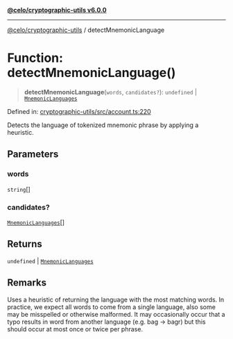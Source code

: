 [**@celo/cryptographic-utils v6.0.0**](../README.md)

***

[@celo/cryptographic-utils](../globals.md) / detectMnemonicLanguage

# Function: detectMnemonicLanguage()

> **detectMnemonicLanguage**(`words`, `candidates?`): `undefined` \| [`MnemonicLanguages`](../enumerations/MnemonicLanguages.md)

Defined in: [cryptographic-utils/src/account.ts:220](https://github.com/celo-org/developer-tooling/blob/master/packages/sdk/cryptographic-utils/src/account.ts#L220)

Detects the language of tokenized mnemonic phrase by applying a heuristic.

## Parameters

### words

`string`[]

### candidates?

[`MnemonicLanguages`](../enumerations/MnemonicLanguages.md)[]

## Returns

`undefined` \| [`MnemonicLanguages`](../enumerations/MnemonicLanguages.md)

## Remarks

Uses a heuristic of returning the language with the most matching words. In practice, we
expect all words to come from a single language, also some may be misspelled or otherwise
malformed. It may occasionally occur that a typo results in word from another language (e.g. bag
-> bagr) but this should occur at most once or twice per phrase.
